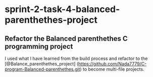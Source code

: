 # sprint-2-task-4-balanced-parenthethes-project
## Refactor the Balanced parenthethes C programming project 
I used what I have learned from the build process and refactor to the [@Balance_parenthethes_project]
(https://github.com/Nada7779/C-program-Balanced-parenthethes.git) to become multi-file projects.
